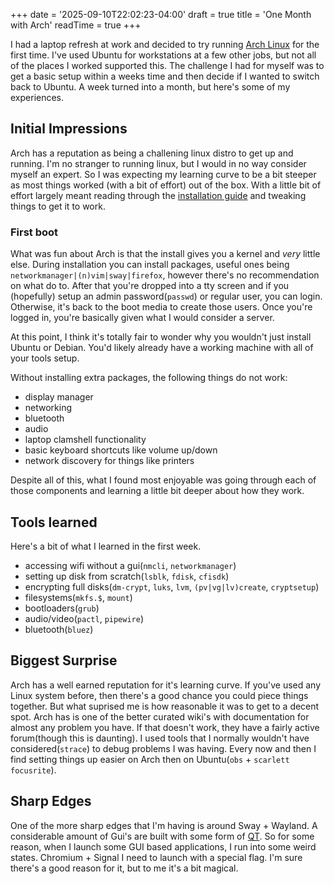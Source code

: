 +++
date = '2025-09-10T22:02:23-04:00'
draft = true
title = 'One Month with Arch'
readTime = true
+++

I had a laptop refresh at work and decided to try running [Arch Linux](https://archlinux.org/) for the first time.
I've used Ubuntu for workstations at a few other jobs, but not all of the places I worked supported this.
The challenge I had for myself was to get a basic setup within a weeks time and then decide if I wanted to switch back to Ubuntu.
A week turned into a month, but here's some of my experiences.

## Initial Impressions

Arch has a reputation as being a challening linux distro to get up and running.
I'm no stranger to running linux, but I would in no way consider myself an expert. 
So I was expecting my learning curve to be a bit steeper as most things worked (with a bit of effort) out of the box.
With a little bit of effort largely meant reading through the [installation guide](https://wiki.archlinux.org/title/Installation_guide) and tweaking things to get it to work.


### First boot

What was fun about Arch is that the install gives you a kernel and _very_ little else.
During installation you can install packages, useful ones being `networkmanager|(n)vim|sway|firefox`, however there's no recommendation on what do to.
After that you're dropped into a tty screen and if you (hopefully) setup an admin password(`passwd`) or regular user, you can login.
Otherwise, it's back to the boot media to create those users.
Once you're logged in, you're basically given what I would consider a server. 

At this point, I think it's totally fair to wonder why you wouldn't just install Ubuntu or Debian.
You'd likely already have a working machine with all of your tools setup. 

Without installing extra packages, the following things do not work:
- display manager
- networking
- bluetooth
- audio
- laptop clamshell functionality
- basic keyboard shortcuts like volume up/down
- network discovery for things like printers

Despite all of this, what I found most enjoyable was going through each of those components and learning a little bit deeper about how they work. 

## Tools learned

Here's a bit of what I learned in the first week.
- accessing wifi without a gui(`nmcli`, `networkmanager`)
- setting up disk from scratch(`lsblk`, `fdisk`, `cfisdk`)
- encrypting full disks(`dm-crypt`, `luks`, `lvm`, `(pv|vg|lv)create`, `cryptsetup`)
- filesystems(`mkfs.$`, `mount`)
- bootloaders(`grub`)
- audio/video(`pactl`, `pipewire`)
- bluetooth(`bluez`)

## Biggest Surprise

Arch has a well earned reputation for it's learning curve. 
If you've used any Linux system before, then there's a good chance you could piece things together.
But what suprised me is how reasonable it was to get to a decent spot.
Arch has is one of the better curated wiki's with documentation for almost any problem you have.
If that doesn't work, they have a fairly active forum(though this is daunting).
I used tools that I normally wouldn't have considered(`strace`) to debug problems I was having.
Every now and then I find setting things up easier on Arch then on Ubuntu(`obs` + `scarlett focusrite`).

## Sharp Edges

One of the more sharp edges that I'm having is around Sway + Wayland.
A considerable amount of Gui's are built with some form of [QT](https://www.qt.io/product/framework).
So for some reason, when I launch some GUI based applications, I run into some weird states.
Chromium + Signal I need to launch with a special flag.
I'm sure there's a good reason for it, but to me it's a bit magical.

